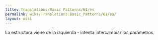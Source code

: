 ```yaml
---
title: Translations:Basic Patterns/61/es
permalink: wiki/Translations:Basic_Patterns/61/es/
layout: wiki
---
```


La estructura viene de la izquierda - intenta intercambiar los
parámetros
